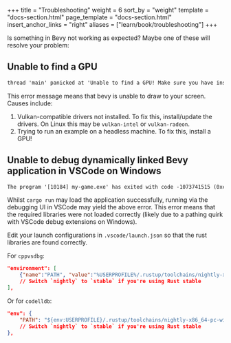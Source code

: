 +++
title = "Troubleshooting"
weight = 6
sort_by = "weight"
template = "docs-section.html"
page_template = "docs-section.html"
insert_anchor_links = "right"
aliases = ["learn/book/troubleshooting"]
+++

Is something in Bevy not working as expected? Maybe one of these will resolve your problem:

## Unable to find a GPU

```txt
thread 'main' panicked at 'Unable to find a GPU! Make sure you have installed required drivers!'
```

This error message means that bevy is unable to draw to your screen.
Causes include:

1. Vulkan-compatible drivers not installed. To fix this, install/update the drivers. On Linux this may be `vulkan-intel` or `vulkan-radeon`.
2. Trying to run an example on a headless machine. To fix this, install a GPU!

## Unable to debug dynamically linked Bevy application in VSCode on Windows

```txt
The program '[10184] my-game.exe' has exited with code -1073741515 (0xc0000135).
```

Whilst `cargo run` may load the application successfully, running via the debugging UI in VSCode may yield the above error. This error means
that the required libraries were not loaded correctly (likely due to a pathing quirk with VSCode debug extensions on Windows).

Edit your launch configurations in `.vscode/launch.json` so that the rust libraries are found correctly.

For `cppvsdbg`:

```json
"environment": [
    {"name":"PATH", "value":"%USERPROFILE%/.rustup/toolchains/nightly-x86_64-pc-windows-msvc/bin;${workspaceFolder}/target/debug/deps;%PATH%"}
    // Switch `nightly` to `stable` if you're using Rust stable
],
```

Or for `codelldb`:

```json
"env": {
    "PATH": "${env:USERPROFILE}/.rustup/toolchains/nightly-x86_64-pc-windows-msvc/bin;${workspaceFolder}/target/debug/deps;${env:PATH}",
    // Switch `nightly` to `stable` if you're using Rust stable
},
```
